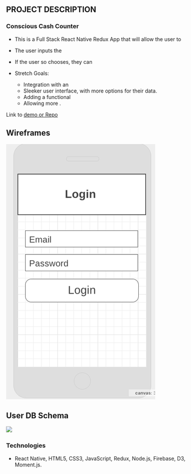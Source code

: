 ## PROJECT DESCRIPTION

### Conscious Cash Counter

- This is a Full Stack React Native Redux App that will allow the user to

- The user inputs the

- If the user so chooses, they can

- Stretch Goals:
  - Integration with an
  - Sleeker user interface, with more options for their data.
  - Adding a functional
  - Allowing more .

Link to [demo or Repo](https://github.com/jeff-burns/)

## Wireframes

![](https://github.com/jeff-burns/conscious-cash-counter/blob/master/wireframes/Screen%20Shot%202018-11-05%20at%206.22.48%20PM.png)

## User DB Schema

![](https://www.lucidchart.com/publicSegments/view/956ba44e-7b39-4627-b661-01d7b0e8a2cf/image.png)

### Technologies

- React Native, HTML5, CSS3, JavaScript, Redux, Node.js, Firebase, D3, Moment.js.
